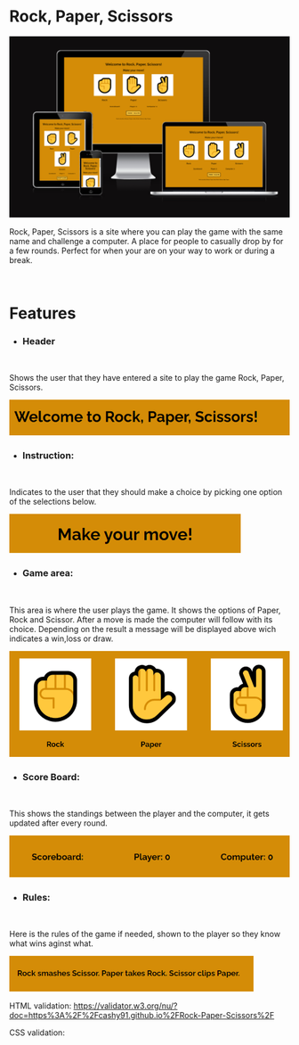 <h1>Rock, Paper, Scissors</h1>

![A test image for responsivness](./assets/README-images/RPS-responsive.png)

<p> Rock, Paper, Scissors is a site where you can play the game with the same name and challenge a computer. A place for people to casually drop by for a few rounds. Perfect for when your are on your way to work or during a break.</p>

<br>
<h1>Features</h1>

* <h3>Header</h3>
<br> 
<p>Shows the user that they have entered a site to play the game Rock, Paper, Scissors.</p>

![A image on the header](/assets/README-images/Rockpaperscissors-header.png)

* <h3>Instruction:</h3> 
<br>
<p>Indicates to the user that they should make a choice by picking one option of the selections below.</p>

![A image of the game instruction](./assets/README-images/Rockpaperscissors-actionindicator.png)

* <h3>Game area:</h3>
<br>
<p>This area is where the user plays the game. It shows the options of Paper, Rock and Scissor. After a move is made the computer will follow with its choice. Depending on the result a message will be displayed above wich indicates a win,loss or draw.

![A image on the game area](./assets/README-images/Rockpaperscissors-gamearea.png)

* <h3>Score Board:</h3>
<br>
<p>This shows the standings between the player and the computer, it gets updated after every round.</p>

![A image of the scoreboard](./assets/README-images/Rockpaperscissors-scoreboard.png)

* <h3>Rules:</h3>
<br>
<p>Here is the rules of the game if needed, shown to the player so they know what wins aginst what.</p>

![A image of the game rules](./assets/README-images/Rockpaperscissors-rules.png)

HTML validation: https://validator.w3.org/nu/?doc=https%3A%2F%2Fcashy91.github.io%2FRock-Paper-Scissors%2F

CSS validation: 


    
    

    
    

